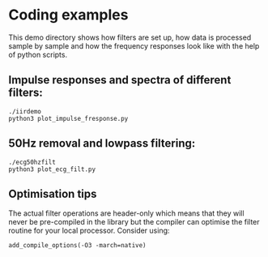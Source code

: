 # Coding examples

This demo directory shows how filters are set up, how data is
processed sample by sample and how the frequency responses
look like with the help of python scripts.

## Impulse responses and spectra of different filters:
```
./iirdemo
python3 plot_impulse_fresponse.py
```

## 50Hz removal and lowpass filtering:
```
./ecg50hzfilt
python3 plot_ecg_filt.py
```

## Optimisation tips

The actual filter operations are header-only which means that
they will never be pre-compiled in the library but the compiler
can optimise the filter routine for your local processor. Consider
using:
```
add_compile_options(-O3 -march=native)
```
